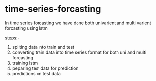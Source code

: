# time-series-forcasting

In time series forcasting we have done both univarient and multi varient forcasting using lstm 

steps:-

1) spliting data into train and test 
2) converting train data into time series format for both uni and multi forcasting
3) training lstm
4) peparing test data for prediction
5) predictions on test data
